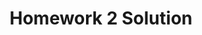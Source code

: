 ---
link: homework2_solution_2018.pdf
title: Homework 2 Solution
year: 2018
published: true
categories: designopt_assignment
---
